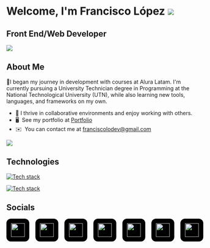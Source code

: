 Welcome, I'm Francisco López ![](https://user-images.githubusercontent.com/18350557/176309783-0785949b-9127-417c-8b55-ab5a4333674e.gif)
=================================================================================================================================

Front End/Web Developer
-------------------
<a href="http://www.github.com/franciscolodev"><img src="https://github-readme-streak-stats.herokuapp.com/?user=franciscolodev&stroke=ffffff&background=1c1917&ring=0891b2&fire=0891b2&currStreakNum=ffffff&currStreakLabel=0891b2&sideNums=ffffff&sideLabels=ffffff&dates=ffffff&hide_border=true" /></a>

## About Me
🌱I began my journey in development with courses at Alura Latam. I'm currently pursuing a University Technician degree in Programming at the National Technological University (UTN), while also learning new tools, languages, and frameworks on my own.

* 🤝 I thrive in collaborative environments and enjoy working with others.
* 🖥️  See my portfolio at [Portfolio](http://franciscolodev.com/)
* ✉️  You can contact me at [franciscolodev@gmail.com](mailto:franciscolodev@gmail.com)

<a href="https://www.github.com/franciscolodev" target="_blank" rel="noreferrer"><img
src="https://img.shields.io/github/followers/franciscolodev?logo=github&style=for-the-badge&color=0891b2&labelColor=1c1917" /></a>

## Technologies

<p align="left">
  <a href="https://skillicons.dev">
    <img src="https://skillicons.dev/icons?i=html,css,tailwind,js,typescript,react,nodejs,astro,git,github,bash,npm,mongodb,docker,firebase,googlecloud,powershell,vscode,figma,vercel,hostinger&theme=dark&perline=10" alt="Tech stack" />
  </a>
</p>


<p align="left">
  <a href="https://skillicons.dev">
    <img src="https://skillicons.dev/icons?i=html,css,tailwind,js,typescript,react,nodejs,astro,git,github,bash,npm,mongodb,docker,firebase,googlecloud,powershell,vscode,figma,vercel,hostinger&theme=dark&perline=10" alt="Tech stack" />
  </a>
</p>

## Socials

<p align="left" style="display: flex; gap: 16px;">
  <a href="https://discord.gg/g25nYhPZ" target="_blank" rel="noreferrer" style="background: #000; border-radius: 12px; padding: 12px; display: inline-block;">
    <img src="https://raw.githubusercontent.com/danielcranney/readme-generator/main/public/icons/socials/discord.svg" width="36" height="36" />
  </a>
  <a href="https://www.github.com/franciscolodev" target="_blank" rel="noreferrer" style="background: #000; border-radius: 12px; padding: 12px; display: inline-block;">
    <img src="https://raw.githubusercontent.com/danielcranney/readme-generator/main/public/icons/socials/github.svg" width="36" height="36" />
  </a>
  <a href="http://www.instagram.com/franciscolodev" target="_blank" rel="noreferrer" style="background: #000; border-radius: 12px; padding: 12px; display: inline-block;">
    <img src="https://raw.githubusercontent.com/danielcranney/readme-generator/main/public/icons/socials/instagram.svg" width="36" height="36" />
  </a>
  <a href="https://www.linkedin.com/in/franciscolodev" target="_blank" rel="noreferrer" style="background: #000; border-radius: 12px; padding: 12px; display: inline-block;">
    <img src="https://raw.githubusercontent.com/danielcranney/readme-generator/main/public/icons/socials/linkedin.svg" width="36" height="36" />
  </a>
  <a href="https://franciscolodev.com" target="_blank" rel="noreferrer" style="background: #000; border-radius: 12px; padding: 12px; display: inline-block;">
    <img src="https://raw.githubusercontent.com/danielcranney/readme-generator/main/public/icons/socials/rss.svg" width="36" height="36" />
  </a>
  <a href="https://www.x.com/franciscolodev" target="_blank" rel="noreferrer" style="background: #000; border-radius: 12px; padding: 12px; display: inline-block;">
    <img src="https://raw.githubusercontent.com/danielcranney/readme-generator/main/public/icons/socials/twitter.svg" width="36" height="36" />
  </a>
  <a href="https://www.youtube.com/@franciscolodev" target="_blank" rel="noreferrer" style="background: #000; border-radius: 12px; padding: 12px; display: inline-block;">
    <img src="https://raw.githubusercontent.com/danielcranney/readme-generator/main/public/icons/socials/youtube.svg" width="36" height="36" />
  </a>
</p>
